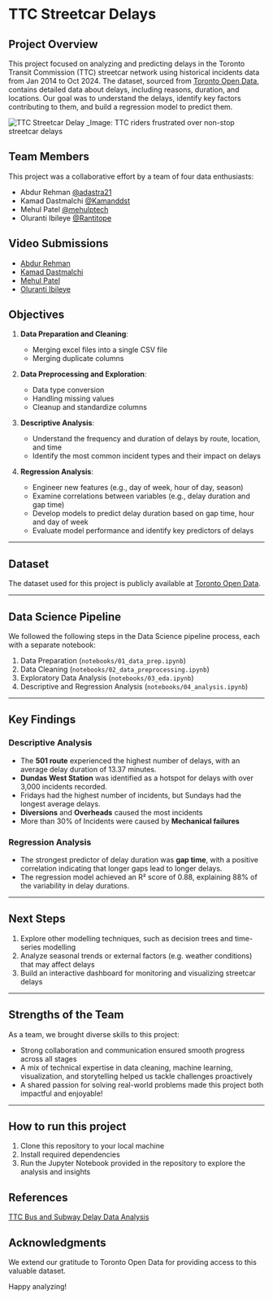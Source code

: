 # TTC Streetcar Delays

## Project Overview

This project focused on analyzing and predicting delays in the Toronto Transit Commission (TTC) streetcar network using historical incidents data from Jan 2014 to Oct 2024. The dataset, sourced from [Toronto Open Data](https://open.toronto.ca/dataset/ttc-streetcar-delay-data/), contains detailed data about delays, including reasons, duration, and locations. Our goal was to understand the delays, identify key factors contributing to them, and build a regression model to predict them.

![TTC Streetcar Delay](https://nowtoronto.com/wp-content/uploads/2023/11/Untitled-design-67-1-2048x1044.webp)
\_Image: TTC riders frustrated over non-stop streetcar delays

## Team Members

This project was a collaborative effort by a team of four data enthusiasts:

- Abdur Rehman [@adastra21](https://github.com/adastra21)
- Kamad Dastmalchi [@Kamanddst](https://github.com/Kamanddst)
- Mehul Patel [@mehulptech](https://github.com/mehulptech)
- Oluranti Ibileye [@Rantitope](https://github.com/Rantitope)

## Video Submissions

- [Abdur Rehman](https://drive.google.com/file/d/1c5D1RbjaERt7I3NHatjx9ygGNRggE0uI/view?usp=drive_link)
- [Kamad Dastmalchi]()
- [Mehul Patel](https://drive.google.com/file/d/19X77LmoSs9dfkaNwa_4b8ldVDgMRkJa_/view)
- [Oluranti Ibileye]()

## Objectives

1. **Data Preparation and Cleaning**:

   - Merging excel files into a single CSV file
   - Merging duplicate columns
   
2. **Data Preprocessing and Exploration**:

   - Data type conversion
   - Handling missing values
   - Cleanup and standardize columns

4. **Descriptive Analysis**:

   - Understand the frequency and duration of delays by route, location, and time
   - Identify the most common incident types and their impact on delays

5. **Regression Analysis**:

   - Engineer new features (e.g., day of week, hour of day, season)
   - Examine correlations between variables (e.g., delay duration and gap time)
   - Develop models to predict delay duration based on gap time, hour and day of week
   - Evaluate model performance and identify key predictors of delays

---

## Dataset

The dataset used for this project is publicly available at [Toronto Open Data](https://open.toronto.ca/dataset/ttc-streetcar-delay-data/).

---

## Data Science Pipeline

We followed the following steps in the Data Science pipeline process, each with a separate notebook:

1. Data Preparation (`notebooks/01_data_prep.ipynb`)
2. Data Cleaning (`notebooks/02_data_preprocessing.ipynb`)
3. Exploratory Data Analysis (`notebooks/03_eda.ipynb`)
4. Descriptive and Regression Analysis (`notebooks/04_analysis.ipynb`)

---

## Key Findings

### Descriptive Analysis

- The **501 route** experienced the highest number of delays, with an average delay duration of 13.37 minutes.
- **Dundas West Station** was identified as a hotspot for delays with over 3,000 incidents recorded.
- Fridays had the highest number of incidents, but Sundays had the longest average delays.
- **Diversions** and **Overheads** caused the most incidents
- More than 30% of Incidents were caused by **Mechanical failures**

### Regression Analysis

- The strongest predictor of delay duration was **gap time**, with a positive correlation indicating that longer gaps lead to longer delays.
- The regression model achieved an R² score of 0.88, explaining 88% of the variability in delay durations.

---

## Next Steps

1. Explore other modelling techniques, such as decision trees and time-series modelling
2. Analyze seasonal trends or external factors (e.g. weather conditions) that may affect delays
3. Build an interactive dashboard for monitoring and visualizing streetcar delays

---

## Strengths of the Team

As a team, we brought diverse skills to this project:

- Strong collaboration and communication ensured smooth progress across all stages
- A mix of technical expertise in data cleaning, machine learning, visualization, and storytelling helped us tackle challenges proactively
- A shared passion for solving real-world problems made this project both impactful and enjoyable!

---

## How to run this project

1. Clone this repository to your local machine
2. Install required dependencies
3. Run the Jupyter Notebook provided in the repository to explore the analysis and insights

## References

[TTC Bus and Subway Delay Data Analysis](https://github.com/JasonYao3/TTC_transit_delay_proj?tab=readme-ov-file#Summary_of_Findings)

## Acknowledgments

We extend our gratitude to Toronto Open Data for providing access to this valuable dataset.

Happy analyzing!
